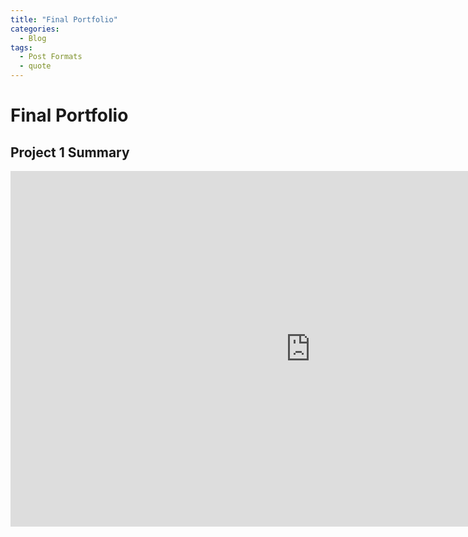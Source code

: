 ```yaml
---
title: "Final Portfolio"
categories:
  - Blog
tags:
  - Post Formats
  - quote
---
```


# Final Portfolio
## **Project 1 Summary**

<iframe src="https://docs.google.com/presentation/d/e/2PACX-1vQs5n5s83JI2_RDuUcV43YWuZXmPXVBrwFlqPpKVOudejLovyRXDX5QS1UM93wN3yGaAs0zMP1udP-9/embed?start=false&loop=false&delayms=3000" frameborder="0" width="960" height="569" allowfullscreen="true" mozallowfullscreen="true" webkitallowfullscreen="true"></iframe>